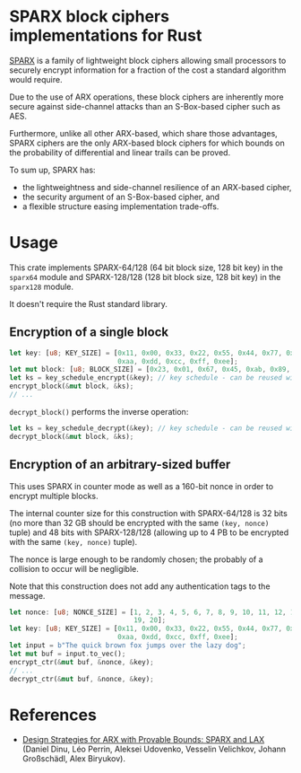 # SPARX block ciphers implementations for Rust

[SPARX](https://www.cryptolux.org/index.php/SPARX) is a family of lightweight block ciphers allowing small processors to securely encrypt information for a fraction of the cost a standard algorithm would require.

Due to the use of ARX operations, these block ciphers are inherently more secure against side-channel attacks than an S-Box-based cipher such as AES.

Furthermore, unlike all other ARX-based, which share those advantages, SPARX ciphers are the only ARX-based block ciphers for which bounds on the probability of differential and linear trails can be proved.

To sum up, SPARX has:
* the lightweightness and side-channel resilience of an ARX-based cipher,
* the security argument of an S-Box-based cipher, and
* a flexible structure easing implementation trade-offs.

# Usage

This crate implements SPARX-64/128 (64 bit block size, 128 bit key) in the `sparx64` module and SPARX-128/128 (128 bit block size, 128 bit key) in the `sparx128` module.

It doesn't require the Rust standard library.

## Encryption of a single block
```rust
let key: [u8; KEY_SIZE] = [0x11, 0x00, 0x33, 0x22, 0x55, 0x44, 0x77, 0x66, 0x99, 0x88, 0xbb,
                           0xaa, 0xdd, 0xcc, 0xff, 0xee];
let mut block: [u8; BLOCK_SIZE] = [0x23, 0x01, 0x67, 0x45, 0xab, 0x89, 0xef, 0xcd];
let ks = key_schedule_encrypt(&key); // key schedule - can be reused with multiple blocks
encrypt_block(&mut block, &ks);
// ...
```

`decrypt_block()` performs the inverse operation:
```rust
let ks = key_schedule_decrypt(&key); // key schedule - can be reused with multiple blocks
decrypt_block(&mut block, &ks);
```

## Encryption of an arbitrary-sized buffer

This uses SPARX in counter mode as well as a 160-bit nonce in order to encrypt multiple blocks.

The internal counter size for this construction with SPARX-64/128 is 32 bits (no more than 32 GB should be encrypted with the same `(key, nonce)` tuple) and 48 bits with SPARX-128/128 (allowing up to 4 PB to be encrypted with the same `(key, nonce)` tuple).

The nonce is large enough to be randomly chosen; the probably of a collision to occur will be negligible.

Note that this construction does not add any authentication tags to the message.

```rust
let nonce: [u8; NONCE_SIZE] = [1, 2, 3, 4, 5, 6, 7, 8, 9, 10, 11, 12, 13, 14, 15, 16, 17, 18,
                               19, 20];
let key: [u8; KEY_SIZE] = [0x11, 0x00, 0x33, 0x22, 0x55, 0x44, 0x77, 0x66, 0x99, 0x88, 0xbb,
                           0xaa, 0xdd, 0xcc, 0xff, 0xee];
let input = b"The quick brown fox jumps over the lazy dog";
let mut buf = input.to_vec();
encrypt_ctr(&mut buf, &nonce, &key);
// ...
decrypt_ctr(&mut buf, &nonce, &key);
```

# References

* [Design Strategies for ARX with Provable Bounds: SPARX and LAX](https://eprint.iacr.org/2016/984.pdf) (Daniel Dinu, Léo Perrin, Aleksei Udovenko, Vesselin Velichkov, Johann Großschädl, Alex Biryukov).
